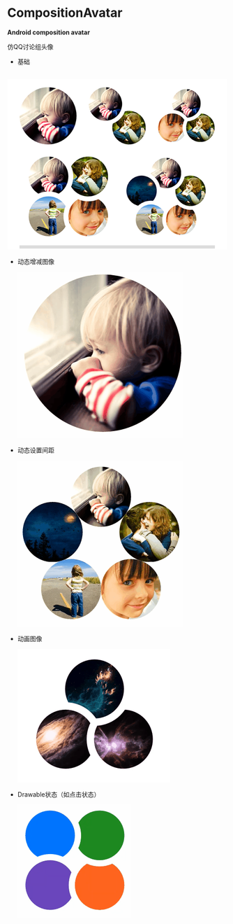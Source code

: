 # CompositionAvatar
**Android composition avatar**

仿QQ讨论组头像

- 基础
  
  ![基础](./images/base.png)

- 动态增减图像
  
  ![动态](./images/dynamic_drawables.gif)

- 动态设置间距
  
  ![动态](./images/dynamic_gap.gif)

- 动画图像
  
  ![动画](./images/animation.gif)

- Drawable状态（如点击状态）
  
  ![状态](./images/state.gif)
